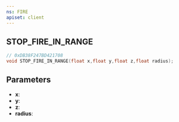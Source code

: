 ```yaml
---
ns: FIRE
apiset: client
---
```

## STOP_FIRE_IN_RANGE

```c
// 0xDB38F247BD421708
void STOP_FIRE_IN_RANGE(float x,float y,float z,float radius);
```


## Parameters
* **x**:
* **y**:
* **z**:
* **radius**: